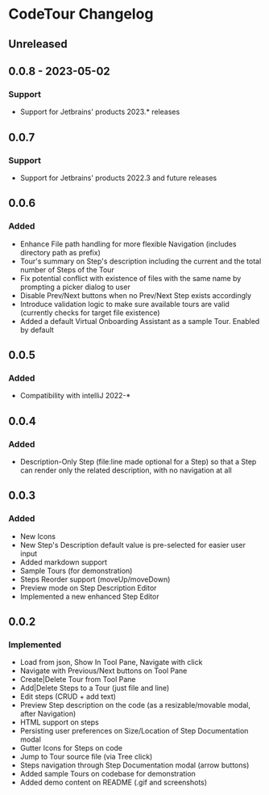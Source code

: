 <!-- Keep a Changelog guide -> https://keepachangelog.com -->

# CodeTour Changelog

## Unreleased

## 0.0.8 - 2023-05-02

### Support
- Support for Jetbrains' products 2023.* releases

## 0.0.7

### Support
- Support for Jetbrains' products 2022.3 and future releases

## 0.0.6

### Added
- Enhance File path handling for more flexible Navigation (includes directory path as prefix)
- Tour's summary on Step's description including the current and the total number of Steps of the Tour
- Fix potential conflict with existence of files with the same name by prompting a picker dialog to user
- Disable Prev/Next buttons when no Prev/Next Step exists accordingly
- Introduce validation logic to make sure available tours are valid (currently checks for target file existence)
- Added a default Virtual Onboarding Assistant as a sample Tour. Enabled by default

## 0.0.5

### Added
- Compatibility with intelliJ 2022-*

## 0.0.4

### Added
- Description-Only Step (file:line made optional for a Step) so that a Step can render only the related description,
  with no navigation at all

## 0.0.3

### Added
- New Icons
- New Step's Description default value is pre-selected for easier user input
- Added markdown support
- Sample Tours (for demonstration)
- Steps Reorder support (moveUp/moveDown)
- Preview mode on Step Description Editor
- Implemented a new enhanced Step Editor

## 0.0.2

### Implemented
- Load from json, Show In Tool Pane, Navigate with click
- Navigate with Previous/Next buttons on Tool Pane
- Create|Delete Tour from Tool Pane
- Add|Delete Steps to a Tour (just file and line)
- Edit steps (CRUD + add text)
- Preview Step description on the code (as a resizable/movable modal, after Navigation)
- HTML support on steps
- Persisting user preferences on Size/Location of Step Documentation modal
- Gutter Icons for Steps on code
- Jump to Tour source file (via Tree click)
- Steps navigation through Step Documentation modal (arrow buttons)
- Added sample Tours on codebase for demonstration
- Added demo content on README (.gif and screenshots)
